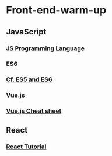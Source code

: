 # Front-end-warm-up

## JavaScript

### [JS Programming Language](https://github.com/Catherine22/Front-end-warm-up/tree/master/JavaScript)

### ES6

### [Cf. ES5 and ES6](https://github.com/Catherine22/Front-end-warm-up/tree/master/ES6)

### Vue.js

### [Vue.js Cheat sheet](https://github.com/Catherine22/Front-end-warm-up/tree/master/Vue/vue-essentials)

## React

### [React Tutorial](https://github.com/Catherine22/Front-end-warm-up/tree/master/React)
